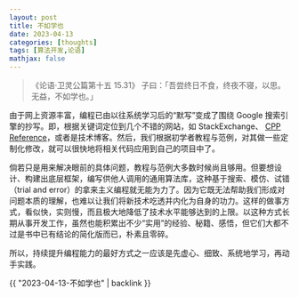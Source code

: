 ```yaml
---
layout: post
title: 不如学也
date: 2023-04-13
categories: [thoughts]
tags: [算法开发,论语]
mathjax: false
---
```


> 《论语·卫灵公篇第十五 15.31》 子曰：「吾尝终日不食，终夜不寝，以思。无益，不如学也。」

由于网上资源丰富，编程已由以往系统学习后的“默写”变成了围绕 Google 搜索引擎的抄写。即，根据关键词定位到几个不错的网站，如 StackExchange、 [CPP Reference](https://en.cppreference.com)，或者是技术博客。然后，我们根据初学者教程与范例，对其做一些定制化修改，就可以很快地将相关代码应用到自己的项目中了。

倘若只是用来解决眼前的具体问题，教程与范例大多数时候尚且够用。但要想设计、构建出底层框架，编写供他人调用的通用算法库，这种基于搜索、模仿、试错（trial and error）的拿来主义编程就无能为力了。因为它既无法帮助我们形成对问题本质的理解，也难以让我们将新技术吃透并内化为自身的功力。这样的做事方式，看似快，实则慢，而且极大地降低了技术水平能够达到的上限。以这种方式长期从事开发工作，虽然也能积累出不少“实用”的经验、秘籍、感悟，但它们大都不过是书中已有结论的简化版而已，朴素且零碎。

所以，持续提升编程能力的最好方式之一应该是先虚心、细致、系统地学习，再动手实践。

{{ "2023-04-13-不如学也" | backlink }}
